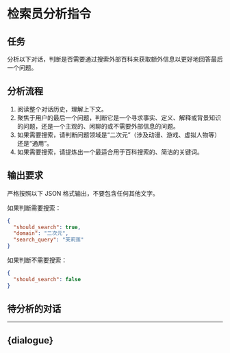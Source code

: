 # 检索员分析指令

## 任务
分析以下对话，判断是否需要通过搜索外部百科来获取额外信息以更好地回答最后一个问题。

## 分析流程
1.  阅读整个对话历史，理解上下文。
2.  聚焦于用户的最后一个问题，判断它是一个寻求事实、定义、解释或背景知识的问题，还是一个主观的、闲聊的或不需要外部信息的问题。
3.  如果需要搜索，请判断问题领域是“二次元”（涉及动漫、游戏、虚拟人物等）还是“通用”。
4.  如果需要搜索，请提炼出一个最适合用于百科搜索的、简洁的关键词。

## 输出要求
严格按照以下 JSON 格式输出，不要包含任何其他文字。

如果判断需要搜索：
```json
{
  "should_search": true,
  "domain": "二次元",
  "search_query": "芙莉莲"
}
```

如果判断不需要搜索：
```json
{
  "should_search": false
}
```

## 待分析的对话
---
{dialogue}
---